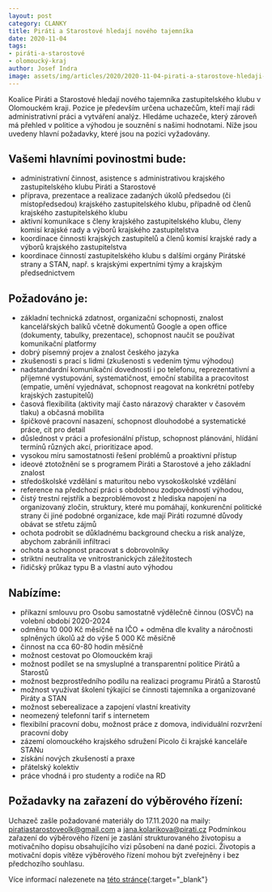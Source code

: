 ```yaml
---
layout: post
category: CLANKY
title: Piráti a Starostové hledají nového tajemníka
date: 2020-11-04
tags: 
- piráti-a-starostové
- olomoucký-kraj
author: Josef Indra
image: assets/img/articles/2020/2020-11-04-pirati-a-starostove-hledaji-tajemnika.jpg  #751x422 pixelu
---
```

Koalice Piráti a Starostové hledají nového tajemníka zastupitelského klubu v Olomouckém kraji. Pozice je především určena uchazečům, kteří mají rádi administrativní práci a vytváření analýz. Hledáme uchazeče, který zároveň má přehled v politice a výhodou je souznění s našimi hodnotami. Níže jsou uvedeny hlavní požadavky, které jsou na pozici vyžadovány.  

## Vašemi hlavními povinostmi bude: 

* administrativní činnost, asistence s administrativou krajského zastupitelského klubu Piráti a Starostové
* příprava, prezentace a realizace zadaných úkolů předsedou (či místopředsedou) krajského zastupitelského klubu, případně od členů krajského zastupitelského klubu
* aktivní komunikace s členy krajského zastupitelského klubu, členy komisí krajské rady a výborů krajského zastupitelstva
* koordinace činnosti krajských zastupitelů a členů komisí krajské rady a výborů krajského zastupitelstva
* koordinace činností zastupitelského klubu s dalšími orgány Pirátské strany a STAN, např. s krajskými expertními týmy a krajským předsednictvem

## Požadováno je: 

* základní technická zdatnost, organizační schopnosti, znalost kancelářských balíků včetně dokumentů Google a open office (dokumenty, tabulky, prezentace), schopnost naučit se používat komunikační platformy
* dobrý písemný projev a znalost českého jazyka 
* zkušenosti s prací s lidmi (zkušenosti s vedením týmu výhodou)
* nadstandardní komunikační dovednosti i po telefonu, reprezentativní a příjemné vystupování, systematičnost, emoční stabilita a pracovitost (empatie, umění vyjednávat, schopnost reagovat na konkrétní potřeby krajských zastupitelů)
* časová flexibilita (aktivity mají často nárazový charakter v časovém tlaku) a občasná mobilita
* špičkové pracovní nasazení, schopnost dlouhodobé a systematické práce, cit pro detail
* důslednost v práci a profesionální přístup, schopnost plánování, hlídání termínů různých akcí, prioritizace apod.
* vysokou míru samostatnosti řešení problémů a proaktivní přístup
* ideové ztotožnění se s programem Piráti a Starostové a jeho základní znalost
* středoškolské vzdělání s maturitou nebo vysokoškolské vzdělání 
* reference na předchozí práci s obdobnou zodpovědností výhodou,
* čistý trestní rejstřík a bezproblémovost z hlediska napojení na organizovaný zločin, struktury, které mu pomáhají, konkurenční politické strany či jiné podobné organizace, kde mají Piráti rozumné důvody obávat se střetu zájmů
* ochota podrobit se důkladnému background checku a risk analýze, abychom zabránili infiltraci
* ochota a schopnost pracovat s dobrovolníky
* striktní neutralita ve vnitrostranických záležitostech
* řidičský průkaz typu B a vlastní auto výhodou

## Nabízíme:

* příkazní smlouvu pro Osobu samostatně výdělečně činnou (OSVČ) na volební období 2020-2024 
* odměnu 10 000 Kč měsíčně na IČO + odměna dle kvality a náročnosti splněných úkolů až do výše 5 000 Kč měsíčně
* činnost na cca 60-80 hodin měsíčně
* možnost cestovat po Olomouckém kraji
* možnost podílet se na smysluplné a transparentní politice Pirátů a Starostů 
* možnost bezprostředního podílu na realizaci programu Pirátů a Starostů 
* možnost využívat školení týkající se činnosti tajemníka a organizované Piráty a STAN
* možnost seberealizace a zapojení vlastní kreativity
* neomezený telefonní tarif s internetem
* flexibilní pracovní dobu, možnost práce z domova, individuální rozvržení pracovní doby 
* zázemí olomouckého krajského sdružení Picolo či krajské kanceláře STANu 
* získání nových zkušeností a praxe
* přátelský kolektiv
* práce vhodná i pro studenty a rodiče na RD 

## Požadavky na zařazení do výběrového řízení:

Uchazeč zašle požadované materiály do 17.11.2020 na maily: piratiastarostoveolk@gmail.com a jana.kolarikova@pirati.cz
Podmínkou zařazení do výběrového řízení je zaslání strukturovaného životopisu a motivačního dopisu obsahujícího vizi působení na dané pozici. Životopis a motivační dopis vítěze výběrového řízení mohou být zveřejněny i bez předchozího souhlasu.

Více informací nalezenete na [této stránce](https://forum.pirati.cz/viewtopic.php?f=572&t=54446){:target="_blank"}
